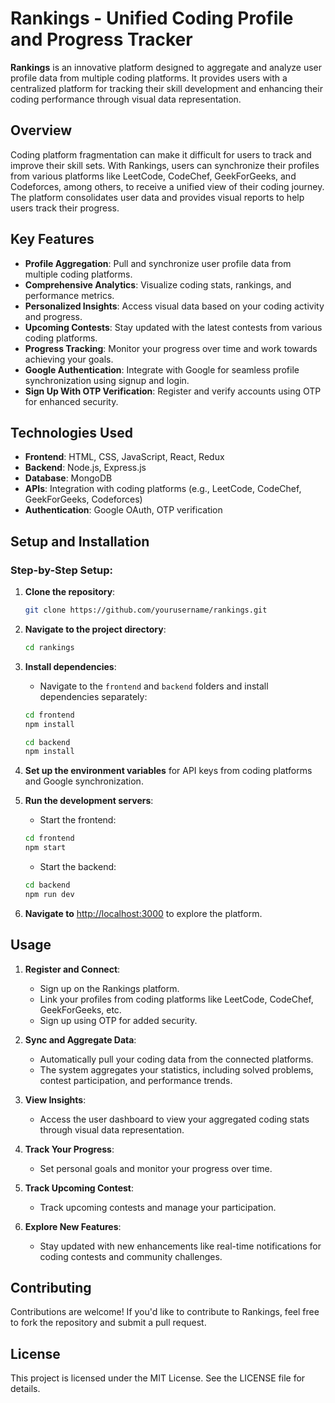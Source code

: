 # Rankings - Unified Coding Profile and Progress Tracker

**Rankings** is an innovative platform designed to aggregate and analyze user profile data from multiple coding platforms. It provides users with a centralized platform for tracking their skill development and enhancing their coding performance through visual data representation.

## Overview

Coding platform fragmentation can make it difficult for users to track and improve their skill sets. With Rankings, users can synchronize their profiles from various platforms like LeetCode, CodeChef, GeekForGeeks, and Codeforces, among others, to receive a unified view of their coding journey. The platform consolidates user data and provides visual reports to help users track their progress.

## Key Features

- **Profile Aggregation**: Pull and synchronize user profile data from multiple coding platforms.
- **Comprehensive Analytics**: Visualize coding stats, rankings, and performance metrics.
- **Personalized Insights**: Access visual data based on your coding activity and progress.
- **Upcoming Contests**: Stay updated with the latest contests from various coding platforms.
- **Progress Tracking**: Monitor your progress over time and work towards achieving your goals.
- **Google Authentication**: Integrate with Google for seamless profile synchronization using signup and login.
- **Sign Up With OTP Verification**: Register and verify accounts using OTP for enhanced security.

## Technologies Used

- **Frontend**: HTML, CSS, JavaScript, React, Redux
- **Backend**: Node.js, Express.js
- **Database**: MongoDB
- **APIs**: Integration with coding platforms (e.g., LeetCode, CodeChef, GeekForGeeks, Codeforces)
- **Authentication**: Google OAuth, OTP verification

## Setup and Installation

### Step-by-Step Setup:

1. **Clone the repository**:

    ```bash
    git clone https://github.com/yourusername/rankings.git
    ```

2. **Navigate to the project directory**:

    ```bash
    cd rankings
    ```

3. **Install dependencies**:
    - Navigate to the `frontend` and `backend` folders and install dependencies separately:

    ```bash
    cd frontend
    npm install

    cd backend
    npm install
    ```

4. **Set up the environment variables** for API keys from coding platforms and Google synchronization.

5. **Run the development servers**:

    - Start the frontend:

    ```bash
    cd frontend
    npm start
    ```

    - Start the backend:

    ```bash
    cd backend
    npm run dev
    ```

6. **Navigate to** [http://localhost:3000](http://localhost:3000) to explore the platform.

## Usage

1. **Register and Connect**:
    - Sign up on the Rankings platform.
    - Link your profiles from coding platforms like LeetCode, CodeChef, GeekForGeeks, etc.
    - Sign up using OTP for added security.

2. **Sync and Aggregate Data**:
    - Automatically pull your coding data from the connected platforms.
    - The system aggregates your statistics, including solved problems, contest participation, and performance trends.

3. **View Insights**:
    - Access the user dashboard to view your aggregated coding stats through visual data representation.

4. **Track Your Progress**:
    - Set personal goals and monitor your progress over time.

5. **Track Upcoming Contest**:
    - Track upcoming contests and manage your participation.

5. **Explore New Features**:
    - Stay updated with new enhancements like real-time notifications for coding contests and community challenges.

## Contributing

Contributions are welcome! If you'd like to contribute to Rankings, feel free to fork the repository and submit a pull request.

## License

This project is licensed under the MIT License. See the LICENSE file for details.
